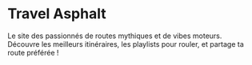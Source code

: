 # Travel Asphalt

Le site des passionnés de routes mythiques et de vibes moteurs.  
Découvre les meilleurs itinéraires, les playlists pour rouler, et partage ta route préférée !

